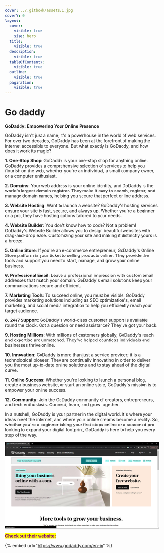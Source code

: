 ```yaml
---
cover: ../.gitbook/assets/1.jpg
coverY: 0
layout:
  cover:
    visible: true
    size: hero
  title:
    visible: true
  description:
    visible: true
  tableOfContents:
    visible: true
  outline:
    visible: true
  pagination:
    visible: true
---
```


# Go daddy

**GoDaddy: Empowering Your Online Presence**

GoDaddy isn't just a name; it's a powerhouse in the world of web services. For over two decades, GoDaddy has been at the forefront of making the internet accessible to everyone. But what exactly is GoDaddy, and how does it work its magic?

**1. One-Stop Shop**: GoDaddy is your one-stop shop for anything online. GoDaddy provides a comprehensive selection of services to help you flourish on the web, whether you're an individual, a small company owner, or a computer enthusiast.

**2. Domains**: Your web address is your online identity, and GoDaddy is the world's largest domain registrar. They make it easy to search, register, and manage domain names, helping you secure that perfect online address.

**3. Website Hosting**: Want to launch a website? GoDaddy's hosting services ensure your site is fast, secure, and always up. Whether you're a beginner or a pro, they have hosting options tailored to your needs.

**4. Website Builder**: You don't know how to code? Not a problem! GoDaddy's Website Builder allows you to design beautiful websites with drag-and-drop ease. Customizing your site and making it distinctly yours is a breeze.

**5. Online Store**: If you're an e-commerce entrepreneur, GoDaddy's Online Store platform is your ticket to selling products online. They provide the tools and support you need to start, manage, and grow your online business.

**6. Professional Email**: Leave a professional impression with custom email addresses that match your domain. GoDaddy's email solutions keep your communications secure and efficient.

**7. Marketing Tools**: To succeed online, you must be visible. GoDaddy provides marketing solutions including as SEO optimization's, email marketing, and social media integration to help you efficiently reach your target audience.

**8. 24/7 Support**: GoDaddy's world-class customer support is available round the clock. Got a question or need assistance? They've got your back.

**9. Hosting Millions**: With millions of customers globally, GoDaddy's reach and expertise are unmatched. They've helped countless individuals and businesses thrive online.

**10. Innovation**: GoDaddy is more than just a service provider; it is a technological pioneer. They are continually innovating in order to deliver you the most up-to-date online solutions and to stay ahead of the digital curve.

**11. Online Success**: Whether you're looking to launch a personal blog, create a business website, or start an online store, GoDaddy's mission is to empower your online success.

**12. Community**: Join the GoDaddy community of creators, entrepreneurs, and tech enthusiasts. Connect, learn, and grow together.

In a nutshell, GoDaddy is your partner in the digital world. It's where your ideas meet the internet, and where your online dreams become a reality. So, whether you're a beginner taking your first steps online or a seasoned pro looking to expand your digital footprint, GoDaddy is here to help you every step of the way.

![](<../.gitbook/assets/image (3) (1).png>)

<mark style="color:purple;">**Check out their website:**</mark>

{% embed url="https://www.godaddy.com/en-in" %}
